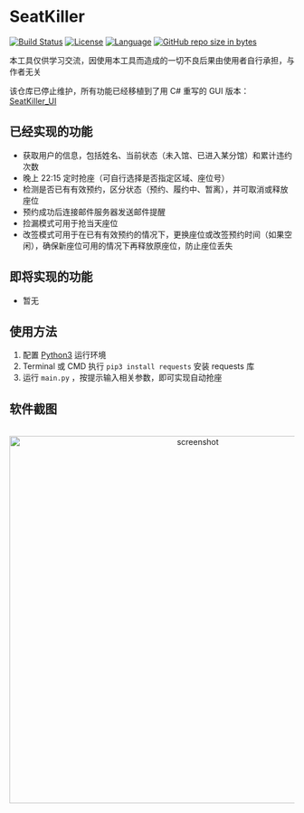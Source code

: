 # SeatKiller

[![Build Status](https://img.shields.io/travis/c1aris/SeatKiller.svg?branch=master)](https://www.travis-ci.org/c1aris/SeatKiller)
[![License](https://img.shields.io/badge/license-MPL--2.0-red.svg)](LICENSE)
[![Language](https://img.shields.io/badge/python-3.6-blue.svg)](https://www.python.org/)
[![GitHub repo size in bytes](https://img.shields.io/github/repo-size/c1aris/SeatKiller.svg?colorB=ff7e00#)](https://github.com/c1aris/SeatKiller)

本工具仅供学习交流，因使用本工具而造成的一切不良后果由使用者自行承担，与作者无关

该仓库已停止维护，所有功能已经移植到了用 C# 重写的 GUI 版本：[SeatKiller_UI](https://github.com/c1aris/SeatKiller_UI)

## 已经实现的功能

* 获取用户的信息，包括姓名、当前状态（未入馆、已进入某分馆）和累计违约次数
* 晚上 22:15 定时抢座（可自行选择是否指定区域、座位号）
* 检测是否已有有效预约，区分状态（预约、履约中、暂离），并可取消或释放座位
* 预约成功后连接邮件服务器发送邮件提醒
* 捡漏模式可用于抢当天座位
* 改签模式可用于在已有有效预约的情况下，更换座位或改签预约时间（如果空闲），确保新座位可用的情况下再释放原座位，防止座位丢失

## 即将实现的功能

* 暂无

## 使用方法

1. 配置 [Python3](https://www.python.org/) 运行环境
2. Terminal 或 CMD 执行 `pip3 install requests` 安装 requests 库
3. 运行 `main.py` ，按提示输入相关参数，即可实现自动抢座

## 软件截图

<p align="center">
  <img width="650" src="https://github.com/c1aris/SeatKiller/blob/master/Screenshot/SeatKiller_Screenshot.png" alt="screenshot">
</p>
